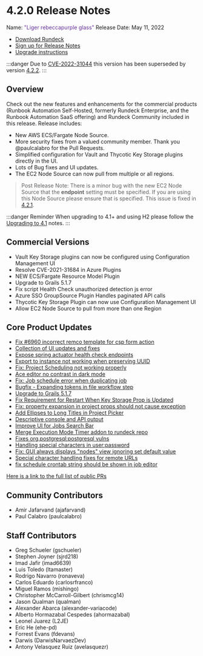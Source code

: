 # 4.2.0 Release Notes

Name: <span style="color: rebeccapurple"><span class="glyphicon glyphicon-glass"></span> "Liger rebeccapurple glass"</span>
Release Date: May 11, 2022

- [Download Rundeck](https://download.rundeck.com/)
- [Sign up for Release Notes](https://www.rundeck.com/release-notes-signup)
- [Upgrade instructions](/upgrading/index.md)

:::danger
 Due to [CVE-2022-31044](/history/cves/cve-2022-31044.md) this version has been superseded by version [4.2.2](version-4.2.2.md).
:::

## Overview

Check out the new features and enhancements for the commercial products (Runbook Automation Self-Hosted, formerly Rundeck Enterprise, and the Runbook Automation SaaS offering) and Rundeck Community included in this release. Release includes:

- New AWS ECS/Fargate Node Source.
- More security fixes from a valued community member. Thank you @paulcalabro for the Pull Requests.
- Simplified configuration for Vault and Thycotic Key Storage plugins directly in the UI.
- Lots of Bug fixes and UI updates.
- The EC2 Node Source can now pull from multiple or all regions.
>Post Release Note: There is a minor bug with the new EC2 Node Source that the **endpoint** setting must be specified.  If you are using this Node Source please ensure that is specified.  This issue is fixed in [4.2.1](version-4.2.1.md).

:::danger Reminder
When upgrading to 4.1+ and using H2 please follow the [Upgrading to 4.1](/upgrading/upgrading-to-4.1.md) notes.
:::

## Commercial Versions

* Vault Key Storage plugins can now be configured using Configuration Management UI
* Resolve CVE-2021-31684 in Azure Plugins
* NEW ECS/Fargate Resource Model Plugin
* Upgrade to Grails 5.1.7
* Fix script Health Check unauthorized detection js error
* Azure SSO GroupSource Plugin Handles paginated API calls
* Thycotic Key Storage Plugin can now use Configuration Management UI
* Allow EC2 Node Source to pull from more than one Region


## Core Product Updates

* [Fix #6960 incorrect remco template for csp form action](https://github.com/rundeck/rundeck/pull/7680)
* [Collection of UI updates and fixes](https://github.com/rundeck/rundeck/pull/7679)
* [Expose spring actuator health check endpoints](https://github.com/rundeck/rundeck/pull/7677)
* [Export to instance not working when preserving UUID](https://github.com/rundeck/rundeck/pull/7671)
* [Fix: Project Scheduling not working properly](https://github.com/rundeck/rundeck/pull/7669)
* [Ace editor no contrast in dark mode](https://github.com/rundeck/rundeck/pull/7668)
* [Fix: Job schedule error when duplicating job](https://github.com/rundeck/rundeck/pull/7665)
* [Bugfix - Expanding tokens in file workflow step](https://github.com/rundeck/rundeck/pull/7663)
* [Upgrade to Grails 5.1.7](https://github.com/rundeck/rundeck/pull/7662)
* [Fix Requirement for Restart When Key Storage Prop is Updated](https://github.com/rundeck/rundeck/pull/7661)
* [Fix: property expansion in project props should not cause exception](https://github.com/rundeck/rundeck/pull/7659)
* [Add Ellipses to Long Titles in Project Picker](https://github.com/rundeck/rundeck/pull/7652)
* [Descriptive console and API output](https://github.com/rundeck/rundeck/pull/7647)
* [Improve UI for Jobs Search Bar](https://github.com/rundeck/rundeck/pull/7644)
* [Merge Execution Mode Timer addon to rundeck repo](https://github.com/rundeck/rundeck/pull/7635)
* [Fixes org.postgresql:postgresql vulns](https://github.com/rundeck/rundeck/pull/7632)
* [Handling special characters in user:password](https://github.com/rundeck/rundeck/pull/7630)
* [Fix: GUI always displays &quot;nodes&quot; view ignoring set default value](https://github.com/rundeck/rundeck/pull/7617)
* [Special character handling fixes for remote URLs](https://github.com/rundeck/rundeck/pull/7609)
* [fix schedule crontab string should be shown in job editor](https://github.com/rundeck/rundeck/pull/7599)


[Here is a link to the full list of public PRs](https://github.com/rundeck/rundeck/pulls?q=is%3Apr+milestone%3A4.2.0+is%3Aclosed)

## Community Contributors

* Amir Jafarvand (ajafarvand)
* Paul Calabro (paulcalabro)


## Staff Contributors

* Greg Schueler (gschueler)
* Stephen Joyner (sjrd218)
* Imad Jafir (imad6639)
* Luis Toledo (ltamaster)
* Rodrigo Navarro (ronaveva)
* Carlos Eduardo (carlosrfranco)
* Miguel Ramos (mishingo)
* Christopher McCarroll-Gilbert (chrismcg14)
* Jason Qualman (qualman)
* Alexander Abarca (alexander-variacode)
* Alberto Hormazabal Cespedes (ahormazabal)
* Leonel Juarez (L2JE)
* Eric He (ehe-pd)
* Forrest Evans (fdevans)
* Darwis (DarwisNarvaezDev)
* Antony Velasquez Ruiz (avelasquezr)
